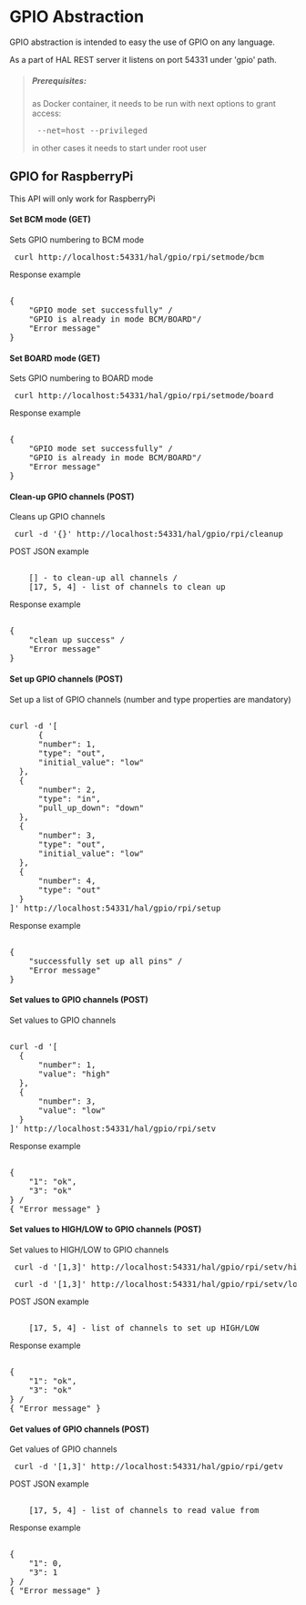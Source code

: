 # GPIO Abstraction
GPIO abstraction is intended to easy the use of GPIO on any language. 

As a part of HAL REST server it listens on port 54331 under 'gpio' path. 
 
> ##### Prerequisites:
> as Docker container, it needs to be run with next options to grant access: 
> <pre> --net=host --privileged </pre>
> in other cases it needs to start under root user
 
## GPIO for RaspberryPi
This API will only work for RaspberryPi
#### Set BCM mode (GET)
Sets GPIO numbering to BCM mode 
<pre> curl http://localhost:54331/hal/gpio/rpi/setmode/bcm </pre>
Response example
<pre> 
{
    "GPIO mode set successfully" /     
    "GPIO is already in mode BCM/BOARD"/
    "Error message"
} 
</pre>
#### Set BOARD mode (GET)
Sets GPIO numbering to BOARD mode 
<pre> curl http://localhost:54331/hal/gpio/rpi/setmode/board </pre>
Response example
<pre> 
{
    "GPIO mode set successfully" / 
    "GPIO is already in mode BCM/BOARD"/
    "Error message"
} 
</pre>
#### Clean-up GPIO channels (POST)
Cleans up GPIO channels
<pre> curl -d '{}' http://localhost:54331/hal/gpio/rpi/cleanup </pre>
POST JSON example
<pre> 
    [] - to clean-up all channels / 
    [17, 5, 4] - list of channels to clean up
</pre>
Response example
<pre> 
{
    "clean up success" / 
    "Error message" 
}
</pre>
#### Set up GPIO channels (POST)
Set up a list of GPIO channels (number and type properties are mandatory)
<pre>  
curl -d '[
      {
      "number": 1,
      "type": "out",
      "initial_value": "low"
  },
  {
      "number": 2,
      "type": "in",
      "pull_up_down": "down"
  },
  {
      "number": 3,
      "type": "out",
      "initial_value": "low"
  },
  {
      "number": 4,
      "type": "out"
  }
]' http://localhost:54331/hal/gpio/rpi/setup </pre>

Response example
<pre> 
{
    "successfully set up all pins" / 
    "Error message" 
}
</pre>

#### Set values to GPIO channels (POST)
Set values to GPIO channels

<pre> 
curl -d '[
  {
      "number": 1,
      "value": "high"
  },
  {
      "number": 3,
      "value": "low"
  }
]' http://localhost:54331/hal/gpio/rpi/setv
</pre>

Response example
<pre> 
{
    "1": "ok",
    "3": "ok"
} /
{ "Error message" }
</pre>

#### Set values to HIGH/LOW to GPIO channels (POST)
Set values to HIGH/LOW to GPIO channels
<pre> curl -d '[1,3]' http://localhost:54331/hal/gpio/rpi/setv/high </pre>
<pre> curl -d '[1,3]' http://localhost:54331/hal/gpio/rpi/setv/low </pre>
POST JSON example
<pre> 
    [17, 5, 4] - list of channels to set up HIGH/LOW
</pre>
Response example
<pre> 
{
    "1": "ok",
    "3": "ok"
} /
{ "Error message" }
</pre>

#### Get values of GPIO channels (POST)
Get values of GPIO channels
<pre> curl -d '[1,3]' http://localhost:54331/hal/gpio/rpi/getv </pre>
POST JSON example
<pre> 
    [17, 5, 4] - list of channels to read value from
</pre>
Response example
<pre> 
{
    "1": 0,
    "3": 1
} /
{ "Error message" }
</pre>

